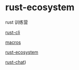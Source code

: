 # rust-ecosystem

rust 训练营

[rust-cli](01-rust-cli)

[macros](03-macros)

[rust-ecosystem](04-rust-ecosystem)

[rust-chat](05-rust-chat))